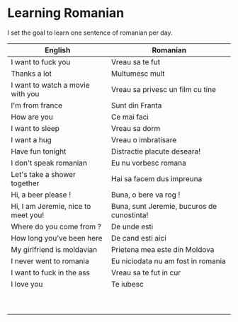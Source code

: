 # Learning Romanian
I set the goal to learn one sentence of romanian per day.

| English            | Romanian        |
|--------------------|-----------------|
| I want to fuck you | Vreau sa te fut |
| Thanks a lot       | Multumesc mult                 |
| I want to watch a movie with you                   |    Vreau sa privesc un film cu tine             |
| I'm from france                 |    Sunt din Franta             |
| How are you                |   Ce mai faci              |
| I want to sleep                  |  Vreau sa dorm             |
| I want a hug                   |   Vreau o imbratisare              |
| Have fun tonight                |   Distractie placute deseara!              |
| I don't speak romanian                  | Eu nu vorbesc romana              |
| Let's take a shower together |          Hai sa facem dus impreuna
| Hi, a beer please !                   | Buna, o bere va rog !                |
| Hi, I am Jeremie, nice to meet you!                   |  Buna, sunt Jeremie, bucuros de cunostinta!               |
| Where do you come from ?                 | De unde esti                |
| How long you’ve been here                  | De cand esti aici                |
| My girlfriend is moldavian                  | Prietena mea este din Moldova                |
| I never went to romania                   | Eu niciodata nu am fost in romania                |
| I want to fuck in the ass                   | Vreau sa te fut in cur                |
| I love you                  |  Te iubesc               |
|                    |                 |
|                    |                 |
|                    |                 |
|                    |                 |
|                    |                 |
|                    |                 |
|                    |                 |
|                    |                 |
|                    |                 |
